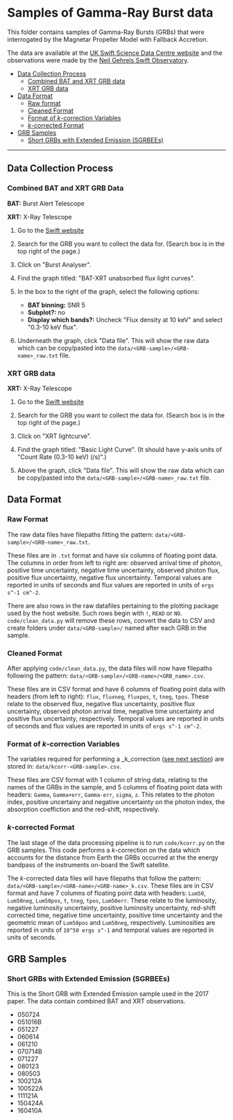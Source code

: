 # Samples of Gamma-Ray Burst data

This folder contains samples of Gamma-Ray Bursts (GRBs) that were interrogated by the Magnetar Propeller Model with Fallback Accretion.

The data are available at the [UK Swift Science Data Centre website](http://www.swift.ac.uk/) and the observations were made by the [Neil Gehrels Swift Observatory](https://swift.gsfc.nasa.gov/).

* [Data Collection Process](#data-collection-process)
  * [Combined BAT and XRT GRB data](#combined-bat-and-xrt-grb-data)
  * [XRT GRB data](#xrt-grb-data)
* [Data Format](#data-format)
  * [Raw format](#raw-format)
  * [Cleaned Format](#cleaned-format)
  * [Format of _k_-correction Variables](#format-of-_k_-correction-variables)
  * [_k_-corrected Format](#_k_-corrected-format)
* [GRB Samples](#grb-samples)
  * [Short GRBs with Extended Emission (SGRBEEs)](#short-grbs-with-extended-emission-sgrbees)

---

## Data Collection Process

### Combined BAT and XRT GRB Data

**BAT:** Burst Alert Telescope

**XRT:** X-Ray Telescope

1. Go to the [Swift website](http://www.swift.ac.uk)

2. Search for the GRB you want to collect the data for.
   (Search box is in the top right of the page.)

3. Click on "Burst Analyser".

4. Find the graph titled: "BAT-XRT unabsorbed flux light curves".

5. In the box to the right of the graph, select the following options:

   * **BAT binning:** SNR 5
   * **Subplot?:** no
   * **Display which bands?:** Uncheck "Flux density at 10 keV" and select "0.3-10 keV flux".

6. Underneath the graph, click "Data file".
   This will show the raw data which can be copy/pasted into the `data/<GRB-sample>/<GRB-name>_raw.txt` file.

### XRT GRB data

**XRT:** X-Ray Telescope

1. Go to the [Swift website](http://www.swift.ac.uk)

2. Search for the GRB you want to collect the data for.
   (Search box is in the top right of the page.)

3. Click on "XRT lightcurve".

4. Find the graph titled: "Basic Light Curve".
   (It should have y-axis units of "Count Rate (0.3-10 keV) (/s)".)

5. Above the graph, click "Data file".
   This will show the raw data which can be copy/pasted into the `data/<GRB-sample>/<GRB-name>_raw.txt` file.

## Data Format

### Raw Format

The raw data files have filepaths fitting the pattern: `data/<GRB-sample>/<GRB-name>_raw.txt`.

These files are in `.txt` format and have six columns of floating point data.
The columns in order from left to right are: observed arrival time of photon, positive time uncertainty, negative time uncertainty, observed photon flux, positive flux uncertainty, negative flux uncertainty.
Temporal values are reported in units of seconds and flux values are reported in units of `ergs s^-1 cm^-2`.

There are also rows in the raw datafiles pertaining to the plotting package used by the host website.
Such rows begin with `!`, `READ` or `NO`.
`code/clean_data.py` will remove these rows, convert the data to CSV and create folders under `data/<GRB-sample>/` named after each GRB in the sample.

### Cleaned Format

After applying `code/clean_data.py`, the data files will now have filepaths following the pattern: `data/<GRB-sample>/<GRB-name>/<GRB_name>.csv`.

These files are in CSV format and have 6 columns of floating point data with headers (from left to right): `flux`, `fluxneg`, `fluxpos`, `t`, `tneg`, `tpos`.
These relate to the observed flux, negative flux uncertainty, positive flux uncertainty, observed photon arrival time, negative time uncertainty and positive flux uncertainty, respectively.
Temporal values are reported in units of seconds and flux values are reported in units of `ergs s^-1 cm^-2`.

### Format of _k_-correction Variables

The variables required for performing a _k_correction ([see next section](#_k_-corrected-format)) are stored in: `data/kcorr-<GRB-sample>.csv`.

These files are CSV format with 1 column of string data, relating to the names of the GRBs in the sample, and 5 columns of floating point data with headers: `Gamma`, `Gamma+err`, `Gamma-err`, `sigma`, `z`.
This relates to the photon index, positive uncertainy and negative uncertainty on the photon index, the absorption coeffiction and the red-shift, respectively.

### _k_-corrected Format

The last stage of the data processing pipeline is to run `code/kcorr.py` on the GRB samples.
This code performs a _k_-correction on the data which accounts for the distance from Earth the GRBs occurred at the the energy bandpass of the instruments on-board the Swift satellite.

The _k_-corrected data files will have filepaths that follow the pattern: `data/<GRB-sample>/<GRB-name>/<GRB-name>_k.csv`.
These files are in CSV format and have 7 columns of floating point data with headers: `Lum50`, `Lum50neg`, `Lum50pos`, `t`, `tneg`, `tpos`, `Lum50err`.
These relate to the luminosity, negative luminosity uncertainty, positive luminosity uncertainty, red-shift corrected time, negative time uncertainty, positive time uncertainty and the geometric mean of `Lum50pos` and `Lum50neg`, respectively.
Luminosities are reported in units of `10^50 ergs s^-1` and temporal values are reported in units of seconds.

## GRB Samples

### Short GRBs with Extended Emission (SGRBEEs)

This is the Short GRB with Extended Emission sample used in the 2017 paper.
The data contain combined BAT and XRT observations.

* 050724
* 051016B
* 051227
* 060614
* 061210
* 070714B
* 071227
* 080123
* 080503
* 100212A
* 100522A
* 111121A
* 150424A
* 160410A
